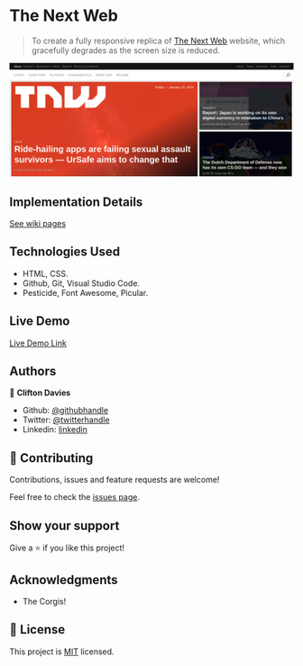 # The Next Web

> To create a fully responsive replica of [The Next Web](https://thenextweb.com/) website, which gracefully degrades as the screen size is reduced.

![screenshot](assets/images/screenshot.png)

## Implementation Details

[See wiki pages](https://github.com/cliftondavies/The-Next-Web/wiki)

## Technologies Used

- HTML, CSS.
- Github, Git, Visual Studio Code.
- Pesticide, Font Awesome, Picular.

## Live Demo

[Live Demo Link](https://cliftondavies.github.io/The-Next-Web/)

## Authors

👤 **Clifton Davies**

- Github: [@githubhandle](https://github.com/cliftondavies)
- Twitter: [@twitterhandle](https://twitter.com/cliftonaedavies)
- Linkedin: [linkedin](https://www.linkedin.com/in/clifton-davies-mbcs/)

## 🤝 Contributing

Contributions, issues and feature requests are welcome!

Feel free to check the [issues page](https://github.com/cliftondavies/The-Next-Web/issues).

## Show your support

Give a ⭐️ if you like this project!

## Acknowledgments

- The Corgis!

## 📝 License

This project is [MIT](https://opensource.org/licenses/MIT) licensed.
